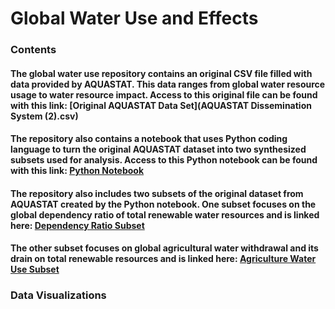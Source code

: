 # **Global Water Use and Effects**
### **Contents**
#### The global water use repository contains an original CSV file filled with data provided by AQUASTAT. This data ranges from global water resource usage to water resource impact. Access to this original file can be found with this link: [Original AQUASTAT Data Set](AQUASTAT Dissemination System (2).csv)
#### The repository also contains a notebook that uses Python coding language to turn the original AQUASTAT dataset into two synthesized subsets used for analysis. Access to this Python notebook can be found with this link: [Python Notebook](PythonNotebook.ipynb)
#### The repository also includes two subsets of the original dataset from AQUASTAT created by the Python notebook. One subset focuses on the global dependency ratio of total renewable water resources and is linked here: [Dependency Ratio Subset](dependencyratio.csv) 
#### The other subset focuses on global agricultural water withdrawal and its drain on total renewable resources and is linked here: [Agriculture Water Use Subset](agriculturalwater.csv)
### **Data Visualizations**
#### 
